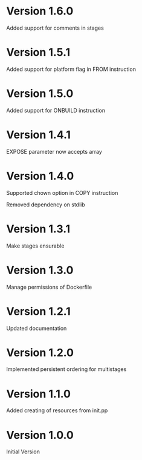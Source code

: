 # Version 1.6.0

Added support for comments in stages

# Version 1.5.1

Added support for platform flag in FROM instruction

# Version 1.5.0

Added support for ONBUILD instruction

# Version 1.4.1

EXPOSE parameter now accepts array

# Version 1.4.0

Supported chown option in COPY instruction

Removed dependency on stdlib

# Version 1.3.1

Make stages ensurable

# Version 1.3.0

Manage permissions of Dockerfile

# Version 1.2.1

Updated documentation

# Version 1.2.0

Implemented persistent ordering for multistages

# Version 1.1.0

Added creating of resources from init.pp

# Version 1.0.0

Initial Version
